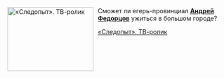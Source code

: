 <!--2025-08-22 11:45:21-->
<div class="yb">
  <div class="rss kino_kino"><a href="https://www.kino-teatr.ru/video/52813/" title="«Следопыт». ТВ-ролик"><img src="https://www.kino-teatr.ru/video/3/1/52813/poster.jpg" width="196" height="147" align="left" hspace="5" style="margin: 0px 10px 0px 5px" alt="«Следопыт». ТВ-ролик"/></a>Сможет ли егерь-провинциал <a href=https://www.kino-teatr.ru/kino/acter/m/ros/4481/bio/ target=_blank><strong>Андрей Федорцов</strong></a> ужиться в большом городе? <p class="titl"><a href="https://www.kino-teatr.ru/video/52813/">«Следопыт». ТВ-ролик</a></p></div>
</div>
